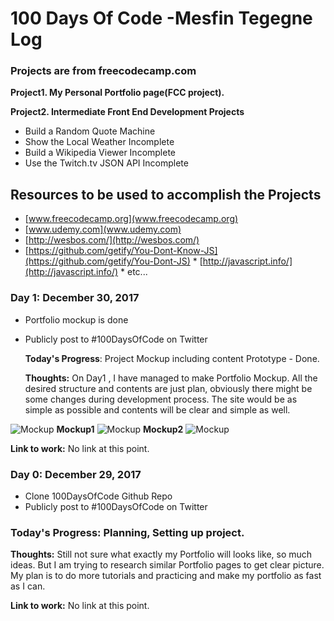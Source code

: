 #  100 Days Of Code -Mesfin Tegegne Log

### Projects are from freecodecamp.com


**Project1. My Personal Portfolio page(FCC project).**

**Project2.  Intermediate Front End Development Projects**

* Build a Random Quote Machine
* Show the Local Weather Incomplete 
* Build a Wikipedia Viewer Incomplete 
* Use the Twitch.tv JSON API Incomplete 

## Resources to be  used to accomplish the Projects
   * [www.freecodecamp.org](www.freecodecamp.org)
   * [www.udemy.com](www.udemy.com)
   * [http://wesbos.com/](http://wesbos.com/)
   * [https://github.com/getify/You-Dont-Know-JS](https://github.com/getify/You-Dont-JS)
    * [http://javascript.info/](http://javascript.info/)
    * etc...


   ### Day 1: December 30, 2017
  * Portfolio mockup is done
  * Publicly post to #100DaysOfCode on Twitter

      **Today's Progress**: Project Mockup including content Prototype - Done.

      **Thoughts:** On Day1 , I have  managed to make Portfolio Mockup. All the desired structure and contents are just plan, obviously there might be some changes during development process. The site would be as simple as possible and contents will be clear and simple as well.


![Mockup](https://github.com/mesfint/100-days-of-code/blob/master/prototype/UI-Design-Prototyping-Report/UI-Design-Prototyping-Report-1.png)
**Mockup1**
![Mockup](https://github.com/mesfint/100-days-of-code/blob/master/prototype/UI-Design-Prototyping-Report/UI-Design-Prototyping-Report-2.png)
**Mockup2**
![Mockup](https://github.com/mesfint/100-days-of-code/blob/master/prototype/UI-Design-Prototyping-Report/UI-Design-Prototyping-Report-3.png)

**Link to work:** No link at this point.


 ### Day 0: December 29, 2017
* Clone 100DaysOfCode Github Repo
* Publicly post to #100DaysOfCode on Twitter

### **Today's Progress**: Planning, Setting up project.

**Thoughts:** Still not sure what exactly my Portfolio will looks like, so much ideas. But I am trying to research similar Portfolio pages to get clear picture. My plan is to do more tutorials and practicing and make my portfolio as fast as I can.

**Link to work:** No link at this point.
